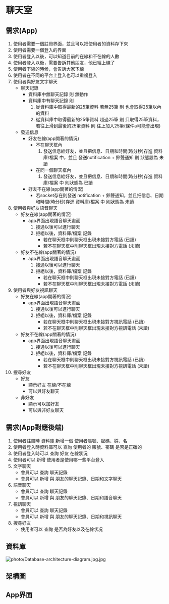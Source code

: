 # 聊天室
## 需求(App)
1. 使用者需要一個註冊界面，並且可以把使用者的資料存下來
2. 使用者需要一個登入的界面
3. 使用者登入以後，可以知道目前的在線和不在線的人數
4. 使用者登入以後，需要告訴其他朋友，他已經上線了
5. 使用者下線的時候，會告訴大家下線
6. 使用者在不同的平台上登入也可以重複登入
7.  使用者與好友文字聊天
    * 聊天記錄  
        - 資料庫中無聊天記錄 則 無動作
        - 資料庫中有聊天記錄 則
            1. 從資料庫中取得最新的25筆資料 若無25筆 則 也會取得25筆以內的資料
            2. 從資料庫中取得最新的25筆資料 超過25筆 則 只取得25筆資料，若往上滑到最後的25筆資料 則 往上加入25筆(條件a可能會出現)
    * 發送信息
        - 好友在線(app開著的情況)
            - 不在聊天框內
                1. 發送信息給好友，並且把信息、日期和時間(時分秒)存進 資料庫/檔案 中，並且 發送notification + 鈴聲通知 則 狀態設為 未讀
            - 在同一個聊天框內
                1. 發送信息給好友，並且把信息、日期和時間(時分秒)存進 資料庫/檔案 中 則狀態為 已讀  
        - 好友不在線(app關著的情況)
            - 若socket存在則發送 notification + 鈴聲通知，並且把信息、日期和時間(時分秒)存進 資料庫/檔案 中 則狀態為 未讀  
8. 使用者與好友語音聊天
    * 好友在線(app開著的情況)
        - app界面出現語音聊天畫面
            1. 接通以後可以進行聊天
            2. 拒絕以後，資料庫/檔案 記錄
                - 若在聊天框中則聊天框出現未接對方電話 (已讀)
                - 若不在聊天框中則聊天框出現未接對方電話 (未讀)
    * 好友不在線(app關著的情況)
        - app界面出現語音聊天畫面
            1. 接通以後可以進行聊天
            2. 拒絕以後，資料庫/檔案 記錄
                - 若在聊天框中則聊天框出現未接對方電話 (已讀)
                - 若不在聊天框中則聊天框出現未接對方電話 (未讀)
9. 使用者與好友視訊聊天
    * 好友在線(app開著的情況)
        - app界面出現語音聊天畫面
            1. 接通以後可以進行聊天
            2. 拒絕以後，資料庫/檔案 記錄
                - 若在聊天框中則聊天框出現未接對方視訊電話 (已讀)
                - 若不在聊天框中則聊天框出現未接對方視訊電話 (未讀)
    * 好友不在線(app關著的情況)
        - app界面出現語音聊天畫面
            1. 接通以後可以進行聊天
            2. 拒絕以後，資料庫/檔案 記錄
                - 若在聊天框中則聊天框出現未接對方視訊電話 (已讀)
                - 若不在聊天框中則聊天框出現未接對方視訊電話 (未讀)
10. 搜尋好友
    * 好友
        - 顯示好友 在線/不在線
        - 可以與好友聊天
    * 非好友
        - 顯示可以加好友
        - 可以與非好友聊天

## 需求(App對應後端)
1. 使用者註冊時 資料庫 新增一個 使用者賬號、密碼、姓、名   
2. 使用者登入時資料庫可以 查詢 使用者的 賬號、密碼 是否是正確的
3. 使用者登入時可以 查詢 好友 在線狀況  
4. 使用者可以 新增 使用者是使用哪一些平台登入
5. 文字聊天
    - 會員可以 查詢 聊天記錄  
    - 會員可以 新增 與 朋友的聊天記錄、日期和文字聊天
6. 語音聊天
    - 會員可以 查詢 聊天記錄  
    - 會員可以 新增 與 朋友的聊天記錄、日期和語音聊天  
7. 視訊聊天  
    - 會員可以 查詢 聊天記錄  
    - 會員可以 新增 與 朋友的聊天記錄、日期和視訊聊天
8. 搜尋好友  
    - 使用者可以 查詢 是否為好友以及在線状况

## 資料庫
![photo/Database-architecture-diagram.jpg.jpg](screenshot.jpg)

## 架構圖


## App界面
